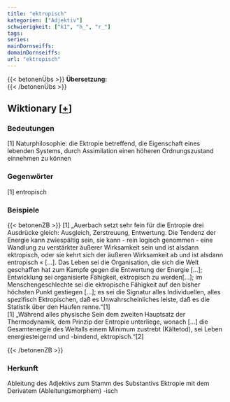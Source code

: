 ```yaml
---
title: "ektropisch"
kategorien: ["Adjektiv"]
schwierigkeit: ["k1", "h_", "r_"]
tags:
series:
mainDornseiffs:
domainDornseiffs:
url: "ektropisch"
---
```


{{< betonenÜbs >}}
**Übersetzung:**  
{{< /betonenÜbs >}}

## Wiktionary [[+](https://de.wiktionary.org/wiki/ektropisch)]

### Bedeutungen
[1] Naturphilosophie: die Ektropie betreffend, die Eigenschaft eines lebenden Systems, durch Assimilation einen höheren Ordnungszustand einnehmen zu können  

### Gegenwörter
[1] entropisch  

### Beispiele
{{< betonenZB >}}
[1] „Auerbach setzt sehr fein für die Entropie drei Ausdrücke gleich: Ausgleich, Zerstreuung, Entwertung. Die Tendenz der Energie kann zwiespältig sein, sie kann - rein logisch genommen - eine Wandlung zu verstärkter äußerer Wirksamkeit sein und ist alsdann ektropisch, oder sie kehrt sich der äußeren Wirksamkeit ab und ist alsdann entropisch « […]. Das Leben sei die Organisation, die sich die Welt geschaffen hat zum Kampfe gegen die Entwertung der Energie […]; Entwicklung sei organisierte Fähigkeit, ektropisch zu werden[…]; im Menschengeschlechte sei die ektropische Fähigkeit auf den bisher höchsten Punkt gestiegen […]; es sei die Signatur alles Individuellen, alles spezifisch Ektropischen, daß es Unwahrscheinliches leiste, daß es die Statistik über den Haufen renne.“[1]  
[1] „Während alles physische Sein dem zweiten Hauptsatz der Thermodynamik, dem Prinzip der Entropie unterliege, wonach […] die Gesamtenergie des Weltalls einem Minimum zustrebt (Kältetod), sei  Leben energiesteigernd und -bindend, ektropisch.“[2]  

{{< /betonenZB >}}
### Herkunft
Ableitung des Adjektivs zum Stamm des Substantivs Ektropie mit dem Derivatem (Ableitungsmorphem) -isch  


